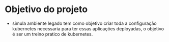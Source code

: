 # Objetivo do projeto

- simula ambiente legado tem como objetivo criar toda a configuração kubernetes necessaria 
para ter essas aplicações deployadas, o objetivo é ser um treino pratico de kubernetes.
